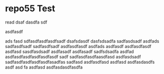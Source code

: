 # repo55 Test
read
dsaf dasdfa sdf

asdfasdf

ads fasd
sdfasdfasdfasdfsadf
dsafsdasdf
dasfsdsadfa
sadfasdsadf
asdfads
sadfasdfsadf
sadfasdfsadf
asdfasdfasdf
asdfads
asdfasdf
asdfasdfasdf
asdfasd
sasdfasdsadf
asdfasadf
asdfasadf
sadfsdsadfa
asdfad
asdfasdfasdfasdfasdfasdf
sadf
sadfasdfasdfaasdfasd
asdfasdsadf
sadfasdfasdfasdfasdfasadfas
sadfasd
asdfasdfasd
asdfasd
asdfasdasdfs
asdf
asd
fa
asdfasd
asdfasdasdfasdfa

